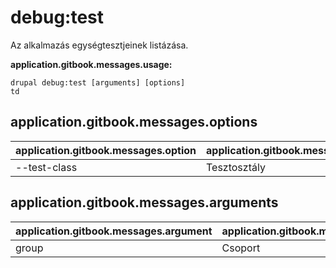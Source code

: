 # debug:test
Az alkalmazás egységtesztjeinek listázása.

**application.gitbook.messages.usage:**
```
drupal debug:test [arguments] [options]
td
```

## application.gitbook.messages.options
application.gitbook.messages.option | application.gitbook.messages.details
-------|-------------
--test-class | Tesztosztály

## application.gitbook.messages.arguments
application.gitbook.messages.argument | application.gitbook.messages.details
---------|-------------
group | Csoport
